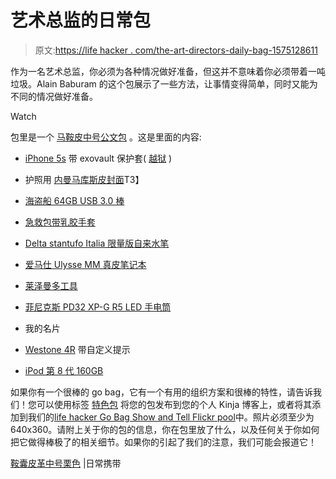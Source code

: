 # 艺术总监的日常包

> 原文:[https://life hacker . com/the-art-directors-daily-bag-1575128611](https://lifehacker.com/the-art-directors-everyday-bag-1575128611)

作为一名艺术总监，你必须为各种情况做好准备，但这并不意味着你必须带着一吨垃圾。Alain Baburam 的这个包展示了一些方法，让事情变得简单，同时又能为不同的情况做好准备。

Watch

包里是一个 [马鞍皮中号公文包](http://www.amazon.com/Saddleback-Leather-Classic-Briefcase-Chestnut/dp/B001KIWAHW?asc_campaign=InlineText&asc_refurl=https://lifehacker.com/the-art-directors-everyday-bag-1575128611&asc_source=&tag=kinjalifehackerlink-20) 。这是里面的内容:

*   [iPhone 5s](http://www.amazon.com/Apple-iPhone-5s-Gold-Unlocked/dp/B00F3J4E5U?asc_campaign=InlineText&asc_refurl=https://lifehacker.com/the-art-directors-everyday-bag-1575128611&asc_source=&tag=kinjalifehackerlink-20) 带 exovault 保护套( [越狱](http://lifehacker.com/how-to-jailbreak-your-iphone-the-always-up-to-date-gui-5771943) )

*   护照用 [内曼马库斯皮封面](http://www.neimanmarcus.com/Neiman-Marcus-Leather-Passport-Cover/prod40450098/p.prod)T3】
*   [海盗船 64GB USB 3.0 棒](http://www.amazon.com/Corsair-Flash-Voyager-Slider-CMFSL3B-64GB/dp/B00E5Z3NQY?asc_campaign=InlineText&asc_refurl=https://lifehacker.com/the-art-directors-everyday-bag-1575128611&asc_source=&tag=kinjalifehackerlink-20)
*   [急救包带乳胶手套](http://www.amazon.com/Safe-Travels-First-Pieces-quot/dp/B004E3EIEI?asc_campaign=InlineText&asc_refurl=https://lifehacker.com/the-art-directors-everyday-bag-1575128611&asc_source=&tag=kinjalifehackerlink-20)
*   [Delta stantufo Italia 限量版自来水笔](http://www.amazon.com/Delta-Stantuffo-Limited-Edition-Fountain/dp/B007TX50D?asc_campaign=InlineText&asc_refurl=https://lifehacker.com/the-art-directors-everyday-bag-1575128611&asc_source=&tag=kinjalifehackerlink-20)
*   [爱马仕 Ulysse MM 真皮笔记本](http://usa.hermes.com/leather/notebooks/ulysse/ulysse-pm/notebook-ulysse-pm-grouped-20012.html)
*   [莱泽曼多工具](http://www.amazon.com/Leatherman-831102-Tool-300-Multitool-Sheath/dp/B002KKB0AW?asc_campaign=InlineText&asc_refurl=https://lifehacker.com/the-art-directors-everyday-bag-1575128611&asc_source=&tag=kinjalifehackerlink-20)
*   [菲尼克斯 PD32 XP-G R5 LED 手电筒](http://www.amazon.com/Fenix-PD32-Flashlight-Lumens-FENIX-PD32-S2/dp/B0093ZJWDE?asc_campaign=InlineText&asc_refurl=https://lifehacker.com/the-art-directors-everyday-bag-1575128611&asc_source=&tag=kinjalifehackerlink-20)
*   我的名片
*   [Westone 4R](http://www.amazon.com/Westone-Series-Quad-Driver-Discontinued-Manufacturer/dp/B0064ACZ9O?asc_campaign=InlineText&asc_refurl=https://lifehacker.com/the-art-directors-everyday-bag-1575128611&asc_source=&tag=kinjalifehackerlink-20) 带自定义提示
*   [iPod 第 8 代 160GB](http://www.amazon.com/Apple-iPod-classic-Black-Generation/dp/B001F7AHOG?asc_campaign=InlineText&asc_refurl=https://lifehacker.com/the-art-directors-everyday-bag-1575128611&asc_source=&tag=kinjalifehackerlink-20)

如果你有一个很棒的 go bag，它有一个有用的组织方案和很棒的特性，请告诉我们！您可以使用标签 [特色包](http://kinja.com/tag/featured-bag) 将您的包发布到您的个人 Kinja 博客上，或者将其添加到我们的[life hacker Go Bag Show and Tell Flickr pool](http://www.flickr.com/groups/2301352@N21)中。照片必须至少为 640x360。请附上关于你的包的信息，你在包里放了什么，以及任何关于你如何把它做得棒极了的相关细节。如果你的引起了我们的注意，我们可能会报道它！

[鞍囊皮革中号栗色](http://everyday-carry.com/post/85341818185/saddleback-leather-medium-chestnut-bag-3-years) |日常携带